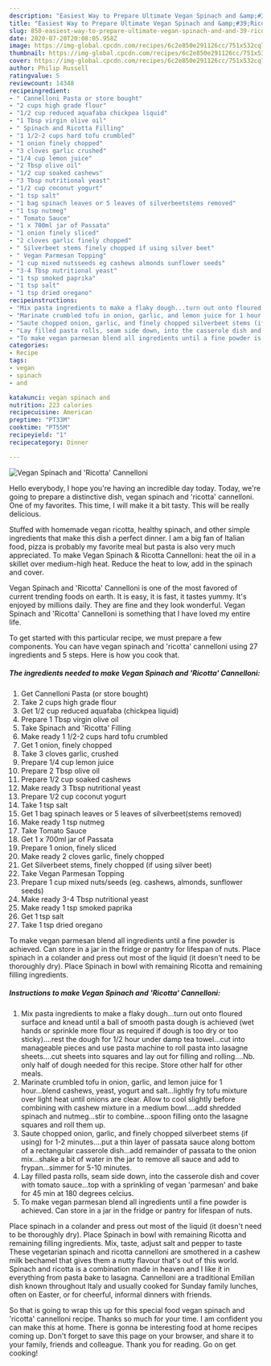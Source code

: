 ```yaml
---
description: "Easiest Way to Prepare Ultimate Vegan Spinach and &amp;#39;Ricotta&amp;#39; Cannelloni"
title: "Easiest Way to Prepare Ultimate Vegan Spinach and &amp;#39;Ricotta&amp;#39; Cannelloni"
slug: 850-easiest-way-to-prepare-ultimate-vegan-spinach-and-and-39-ricotta-and-39-cannelloni
date: 2020-07-20T20:08:05.958Z
image: https://img-global.cpcdn.com/recipes/6c2e850e291126cc/751x532cq70/vegan-spinach-and-ricotta-cannelloni-recipe-main-photo.jpg
thumbnail: https://img-global.cpcdn.com/recipes/6c2e850e291126cc/751x532cq70/vegan-spinach-and-ricotta-cannelloni-recipe-main-photo.jpg
cover: https://img-global.cpcdn.com/recipes/6c2e850e291126cc/751x532cq70/vegan-spinach-and-ricotta-cannelloni-recipe-main-photo.jpg
author: Philip Russell
ratingvalue: 5
reviewcount: 14348
recipeingredient:
- " Cannelloni Pasta or store bought"
- "2 cups high grade flour"
- "1/2 cup reduced aquafaba chickpea liquid"
- "1 Tbsp virgin olive oil"
- " Spinach and Ricotta Filling"
- "1 1/2-2 cups hard tofu crumbled"
- "1 onion finely chopped"
- "3 cloves garlic crushed"
- "1/4 cup lemon juice"
- "2 Tbsp olive oil"
- "1/2 cup soaked cashews"
- "3 Tbsp nutritional yeast"
- "1/2 cup coconut yogurt"
- "1 tsp salt"
- "1 bag spinach leaves or 5 leaves of silverbeetstems removed"
- "1 tsp nutmeg"
- " Tomato Sauce"
- "1 x 700ml jar of Passata"
- "1 onion finely sliced"
- "2 cloves garlic finely chopped"
- " Silverbeet stems finely chopped if using silver beet"
- " Vegan Parmesan Topping"
- "1 cup mixed nutsseeds eg cashews almonds sunflower seeds"
- "3-4 Tbsp nutritional yeast"
- "1 tsp smoked paprika"
- "1 tsp salt"
- "1 tsp dried oregano"
recipeinstructions:
- "Mix pasta ingredients to make a flaky dough...turn out onto floured surface and knead until a ball of smooth pasta dough is achieved (wet hands or sprinkle more flour as required if dough is too dry or too sticky)....rest the dough for 1/2 hour under damp tea towel...cut into manageable pieces and use pasta machine to roll pasta into lasagne sheets....cut sheets into squares and lay out for filling and rolling....Nb. only half of dough needed for this recipe. Store other half for other meals."
- "Marinate crumbled tofu in onion, garlic, and lemon juice for 1 hour...blend cashews, yeast, yogurt and salt...lightly fry tofu mixture over light heat until onions are clear. Allow to cool slightly before combining with cashew mixture in a medium bowl....add shredded spinach and nutmeg...stir to combine...spoon filling onto the lasagne squares and roll them up."
- "Saute chopped onion, garlic, and finely chopped silverbeet stems (if using) for 1-2 minutes....put a thin layer of passata sauce along bottom of a rectangular casserole dish...add remainder of passata to the onion mix...shake a bit of water in the jar to remove all sauce and add to frypan...simmer for 5-10 minutes."
- "Lay filled pasta rolls, seam side down, into the casserole dish and cover with tomato sauce...top with a sprinkling of vegan &#39;parmesan&#39; and bake for 45 min at 180 degrees celcius."
- "To make vegan parmesan blend all ingredients until a fine powder is achieved. Can store in a jar in the fridge or pantry for lifespan of nuts."
categories:
- Recipe
tags:
- vegan
- spinach
- and

katakunci: vegan spinach and 
nutrition: 223 calories
recipecuisine: American
preptime: "PT33M"
cooktime: "PT55M"
recipeyield: "1"
recipecategory: Dinner

---
```



![Vegan Spinach and &#39;Ricotta&#39; Cannelloni](https://img-global.cpcdn.com/recipes/6c2e850e291126cc/751x532cq70/vegan-spinach-and-ricotta-cannelloni-recipe-main-photo.jpg)

Hello everybody, I hope you're having an incredible day today. Today, we're going to prepare a distinctive dish, vegan spinach and &#39;ricotta&#39; cannelloni. One of my favorites. This time, I will make it a bit tasty. This will be really delicious.

Stuffed with homemade vegan ricotta, healthy spinach, and other simple ingredients that make this dish a perfect dinner. I am a big fan of Italian food, pizza is probably my favorite meal but pasta is also very much appreciated. To make Vegan Spinach &amp; Ricotta Cannelloni: heat the oil in a skillet over medium-high heat. Reduce the heat to low, add in the spinach and cover.

Vegan Spinach and &#39;Ricotta&#39; Cannelloni is one of the most favored of current trending foods on earth. It is easy, it is fast, it tastes yummy. It's enjoyed by millions daily. They are fine and they look wonderful. Vegan Spinach and &#39;Ricotta&#39; Cannelloni is something that I have loved my entire life.


To get started with this particular recipe, we must prepare a few components. You can have vegan spinach and &#39;ricotta&#39; cannelloni using 27 ingredients and 5 steps. Here is how you cook that.

<!--inarticleads1-->

##### The ingredients needed to make Vegan Spinach and &#39;Ricotta&#39; Cannelloni:

1. Get  Cannelloni Pasta (or store bought)
1. Take 2 cups high grade flour
1. Get 1/2 cup reduced aquafaba (chickpea liquid)
1. Prepare 1 Tbsp virgin olive oil
1. Take  Spinach and &#39;Ricotta&#39; Filling
1. Make ready 1 1/2-2 cups hard tofu crumbled
1. Get 1 onion, finely chopped
1. Take 3 cloves garlic, crushed
1. Prepare 1/4 cup lemon juice
1. Prepare 2 Tbsp olive oil
1. Prepare 1/2 cup soaked cashews
1. Make ready 3 Tbsp nutritional yeast
1. Prepare 1/2 cup coconut yogurt
1. Take 1 tsp salt
1. Get 1 bag spinach leaves or 5 leaves of silverbeet(stems removed)
1. Make ready 1 tsp nutmeg
1. Take  Tomato Sauce
1. Get 1 x 700ml jar of Passata
1. Prepare 1 onion, finely sliced
1. Make ready 2 cloves garlic, finely chopped
1. Get  Silverbeet stems, finely chopped (if using silver beet)
1. Take  Vegan Parmesan Topping
1. Prepare 1 cup mixed nuts/seeds (eg. cashews, almonds, sunflower seeds)
1. Make ready 3-4 Tbsp nutritional yeast
1. Make ready 1 tsp smoked paprika
1. Get 1 tsp salt
1. Take 1 tsp dried oregano


To make vegan parmesan blend all ingredients until a fine powder is achieved. Can store in a jar in the fridge or pantry for lifespan of nuts. Place spinach in a colander and press out most of the liquid (it doesn&#39;t need to be thoroughly dry). Place Spinach in bowl with remaining Ricotta and remaining filling ingredients. 

<!--inarticleads2-->

##### Instructions to make Vegan Spinach and &#39;Ricotta&#39; Cannelloni:

1. Mix pasta ingredients to make a flaky dough...turn out onto floured surface and knead until a ball of smooth pasta dough is achieved (wet hands or sprinkle more flour as required if dough is too dry or too sticky)....rest the dough for 1/2 hour under damp tea towel...cut into manageable pieces and use pasta machine to roll pasta into lasagne sheets....cut sheets into squares and lay out for filling and rolling....Nb. only half of dough needed for this recipe. Store other half for other meals.
1. Marinate crumbled tofu in onion, garlic, and lemon juice for 1 hour...blend cashews, yeast, yogurt and salt...lightly fry tofu mixture over light heat until onions are clear. Allow to cool slightly before combining with cashew mixture in a medium bowl....add shredded spinach and nutmeg...stir to combine...spoon filling onto the lasagne squares and roll them up.
1. Saute chopped onion, garlic, and finely chopped silverbeet stems (if using) for 1-2 minutes....put a thin layer of passata sauce along bottom of a rectangular casserole dish...add remainder of passata to the onion mix...shake a bit of water in the jar to remove all sauce and add to frypan...simmer for 5-10 minutes.
1. Lay filled pasta rolls, seam side down, into the casserole dish and cover with tomato sauce...top with a sprinkling of vegan &#39;parmesan&#39; and bake for 45 min at 180 degrees celcius.
1. To make vegan parmesan blend all ingredients until a fine powder is achieved. Can store in a jar in the fridge or pantry for lifespan of nuts.


Place spinach in a colander and press out most of the liquid (it doesn&#39;t need to be thoroughly dry). Place Spinach in bowl with remaining Ricotta and remaining filling ingredients. Mix, taste, adjust salt and pepper to taste These vegetarian spinach and ricotta cannelloni are smothered in a cashew milk bechamel that gives them a nutty flavour that&#39;s out of this world. Spinach and ricotta is a combination made in heaven and I like it in everything from pasta bake to lasagna. Cannelloni are a traditional Emilian dish known throughout Italy and usually cooked for Sunday family lunches, often on Easter, or for cheerful, informal dinners with friends. 

So that is going to wrap this up for this special food vegan spinach and &#39;ricotta&#39; cannelloni recipe. Thanks so much for your time. I am confident you can make this at home. There is gonna be interesting food at home recipes coming up. Don't forget to save this page on your browser, and share it to your family, friends and colleague. Thank you for reading. Go on get cooking!
